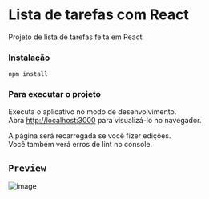 # Lista de tarefas com React

Projeto de lista de tarefas feita em React

### Instalação

`npm install`

### Para executar o projeto

Executa o aplicativo no modo de desenvolvimento.\
Abra [http://localhost:3000](http://localhost:3000) para visualizá-lo no navegador.

A página será recarregada se você fizer edições.\
Você também verá erros de lint no console.

## `Preview`

![image](https://user-images.githubusercontent.com/89668742/155217655-417dd0d9-58f3-468b-8b10-9200d80011f3.png)
